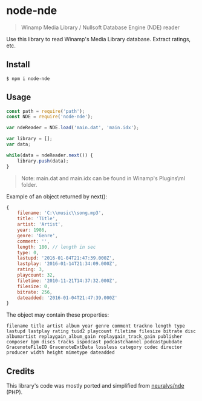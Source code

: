 # node-nde
> Winamp Media Library / Nullsoft Database Engine (NDE) reader

Use this library to read Winamp's Media Library database. Extract ratings, etc.

## Install

```
$ npm i node-nde
```


## Usage

```js
const path = require('path');
const NDE = require('node-nde');

var ndeReader = NDE.load('main.dat', 'main.idx');

var library = [];
var data;

while(data = ndeReader.next()) {
	library.push(data);
}

```

> Note: main.dat and main.idx can be found in Winamp's Plugins\ml folder.

Example of an object returned by next():

```js
{
	filename: 'C:\\music\\song.mp3',
	title: 'Title',
	artist: 'Artist',
	year: 1986,
	genre: 'Genre',
	comment: '',
	length: 180, // length in sec
	type: 0,
	lastupd: '2016-01-04T21:47:39.000Z',
	lastplay: '2016-01-14T21:34:09.000Z',
	rating: 3,
	playcount: 32,
	filetime: '2010-11-21T14:37:32.000Z',
	filesize: 0,
	bitrate: 256,
	dateadded: '2016-01-04T21:47:39.000Z'
}
```

The object may contain these properties:

```
filename title artist album year genre comment trackno length type lastupd lastplay rating tuid2 playcount filetime filesize bitrate disc albumartist replaygain_album_gain replaygain_track_gain publisher composer bpm discs tracks ispodcast podcastchannel podcastpubdate GracenoteFileID GracenoteExtData lossless category codec director producer width height mimetype dateadded
```


Credits
-------

This library's code was mostly ported and simplified from [neuralys/nde](https://github.com/neuralys/nde) (PHP).
